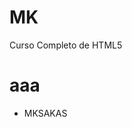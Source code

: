 # MK
Curso Completo de HTML5
<!DOCTYPE html>
<html>
<head>
</head>
<body>
<h1> aaa</h1>
  <ul>
    <li>MKSAKAS</li>
  </ul>
</body>
</html>
